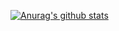[![Anurag's github stats](https://github-readme-stats.vercel.app/api?username=devyourk)](https://github.com/anuraghazra/github-readme-stats)
